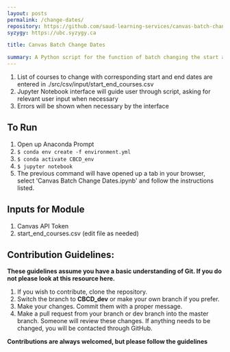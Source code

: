 ```yaml
---
layout: posts
permalink: /change-dates/
repository: https://github.com/saud-learning-services/canvas-batch-change-dates
syzygy: https://ubc.syzygy.ca

title: Canvas Batch Change Dates

summary: A Python script for the function of batch changing the start and end dates for courses listed in a CSV using Jupyter notebook interface
---
```


1. List of courses to change with corresponding start and end dates are entered in ./src/csv/input/start_end_courses.csv
2. Jupyter Notebook interface will guide user through script, asking for relevant user input when necessary
3. Errors will be shown when necessary by the interface

## To Run

1. Open up Anaconda Prompt
2. `$ conda env create -f environment.yml`
3. `$ conda activate CBCD_env`
4. `$ jupyter notebook`
5. The previous command will have opened up a tab in your browser, select 'Canvas Batch Change Dates.ipynb' and follow the instructions listed.

## Inputs for Module

1. Canvas API Token
2. start_end_courses.csv (edit file as needed)

## Contribution Guidelines:
**These guidelines assume you have a basic understanding of Git. If you do not please look at this resource here.**
1. If you wish to contribute, clone the repository.
2. Switch the branch to **CBCD_dev** or make your own branch if you prefer.
3. Make your changes. Commit them with a proper message.
4. Make a pull request from your branch or dev branch into the master branch. Someone will review these changes. If anything needs to be changed, you will be contacted through GitHub.

**Contributions are always welcomed, but please follow the guidelines**